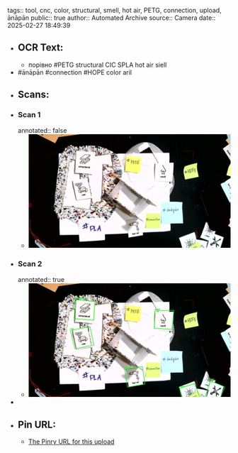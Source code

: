 tags:: tool, cnc, color, structural, smell, hot air, PETG, connection, upload, ānāpān
public:: true
author:: Automated Archive
source:: Camera
date:: 2025-02-27 18:49:39

- ## OCR Text:
	- порівно
	  #PETG
	  structural
	  CIC
	  SPLA
	  hot air
	  siell
- #ānāpān
   #connection
   #HOPE
   color
   aril
- ## Scans:
- ### Scan 1
  annotated:: false
	- ![./assets/scans/2025-02-27T18-49-39-6031.jpg](./assets/scans/2025-02-27T18-49-39-6031.jpg)
- ### Scan 2
  annotated:: true
	- ![./assets/scans/2025-02-27T18-49-39-6267.jpg](./assets/scans/2025-02-27T18-49-39-6267.jpg)
-
- ## Pin URL:
	- [The Pinry URL for this upload](https://pinry.petau.net/pins/221/)